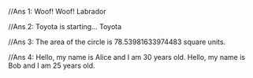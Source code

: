 //Ans 1:
Woof! Woof!
Labrador

//Ans 2:
Toyota is starting...
Toyota

//Ans 3:
The area of the circle is 78.53981633974483 square units.

//Ans 4:
Hello, my name is Alice and I am 30 years old.
Hello, my name is Bob and I am 25 years old.
